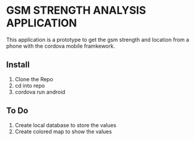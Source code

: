 GSM STRENGTH ANALYSIS APPLICATION
=================================

This application is a prototype to get the gsm strength and location from a phone with the cordova mobile framkework.


Install
-------
1. Clone the Repo
2. cd into repo
3. cordova run android


To Do
-----
1. Create local database to store the values
2. Create colored map to show the values

